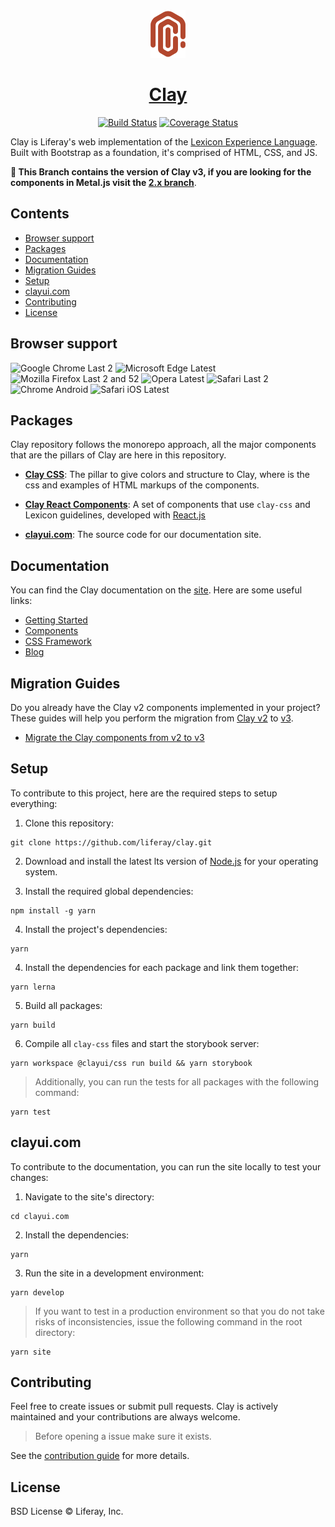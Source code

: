 <div align="center">
    <div>
        <img src="https://github.com/liferay/clay/blob/6ae276a67e7e2c9954d72dcae15266b2458f58f9/clayui.com/static/images/clay_logo_w.png?raw=true"> 
    </div>
    <div>
        <h1>
            <a href="https://clayui.com/">
                Clay
            </a>
        </h1>
    </div>

[![Build Status](https://travis-ci.org/liferay/clay.svg?branch=master)](https://travis-ci.org/liferay/clay) [![Coverage Status](https://coveralls.io/repos/github/liferay/clay/badge.svg)](https://coveralls.io/github/liferay/clay)

</div>

Clay is Liferay's web implementation of the [Lexicon Experience Language](https://liferay.design/lexicon). Built with Bootstrap as a foundation, it's comprised of HTML, CSS, and JS.

**🚨 This Branch contains the version of Clay v3, if you are looking for the components in Metal.js visit the [2.x branch](https://github.com/liferay/clay/tree/2.x)**.

## Contents

-   [Browser support](#browser-support)
-   [Packages](#packages)
-   [Documentation](#documentation)
-   [Migration Guides](#migration-guides)
-   [Setup](#setup)
-   [clayui.com](#clayuicom)
-   [Contributing](#contributing)
-   [License](#license)

## Browser support

![Google Chrome Last 2](https://img.shields.io/badge/Chrome-Last_2-green.svg?style=flat)
![Microsoft Edge Latest](https://img.shields.io/badge/Edge-Latest-green.svg?style=flat)
![Mozilla Firefox Last 2 and 52](https://img.shields.io/badge/Firefox-Last_2%20and_v52-green.svg?style=flat)
![Opera Latest](https://img.shields.io/badge/Opera-Latest-green.svg?style=flat)
![Safari Last 2](https://img.shields.io/badge/Safari-Last_2-green.svg?style=flat)
![Chrome Android](https://img.shields.io/badge/Chrome_Android-Latest-green.svg?style=flat)
![Safari iOS Latest](https://img.shields.io/badge/Safari_iOS-Latest-green.svg?style=flat)

## Packages

Clay repository follows the monorepo approach, all the major components that are the pillars of Clay are here in this repository.

-   **[Clay CSS](./packages/clay-css)**: The pillar to give colors and structure to Clay, where is the css and examples of HTML markups of the components.

-   **[Clay React Components](./packages)**: A set of components that use `clay-css` and Lexicon guidelines, developed with [React.js](http://reactjs.org)

-   **[clayui.com](./clayui.com)**: The source code for our documentation site.

## Documentation

You can find the Clay documentation on the [site](https://clayui.com/docs). Here are some useful links:

-   [Getting Started](https://clayui.com/docs/get-started/index.html)
-   [Components](https://clayui.com/docs/components/index.html)
-   [CSS Framework](https://clayui.com/docs/css/index.html)
-   [Blog](https://clayui.com/blog/2019/10/25/introducing-clay-v3.html)

## Migration Guides

Do you already have the Clay v2 components implemented in your project? These guides will help you perform the migration from [Clay v2](https://v2.clayui.com) to [v3](https://clayui.com).

-   [Migrate the Clay components from v2 to v3](https://clayui.com/docs/get-started/migrate-the-clay-components-from-v2-to-v3.html)

## Setup

To contribute to this project, here are the required steps to setup everything:

1. Clone this repository:

```
git clone https://github.com/liferay/clay.git
```

2. Download and install the latest lts version of [Node.js](https://nodejs.org/) for your operating system.

3. Install the required global dependencies:

```
npm install -g yarn
```

4. Install the project's dependencies:

```
yarn
```

4. Install the dependencies for each package and link them together:

```
yarn lerna
```

5. Build all packages:

```
yarn build
```

6. Compile all `clay-css` files and start the storybook server:

```
yarn workspace @clayui/css run build && yarn storybook
```

> Additionally, you can run the tests for all packages with the following command:

```
yarn test
```

## clayui.com

To contribute to the documentation, you can run the site locally to test your changes:

1. Navigate to the site's directory:

```
cd clayui.com
```

2. Install the dependencies:

```
yarn
```

3. Run the site in a development environment:

```
yarn develop
```

> If you want to test in a production environment so that you do not take risks of inconsistencies, issue the following command in the root directory:

```
yarn site
```

## Contributing

Feel free to create issues or submit pull requests. Clay is actively maintained and your contributions are always welcome.

> Before opening a issue make sure it exists.

See the [contribution guide](/CONTRIBUTING.md) for more details.

## License

BSD License © Liferay, Inc.
